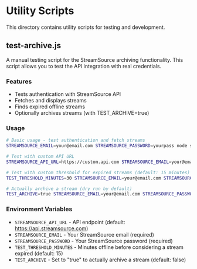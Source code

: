 # Utility Scripts

This directory contains utility scripts for testing and development.

## test-archive.js

A manual testing script for the StreamSource archiving functionality. This script allows you to test the API integration with real credentials.

### Features
- Tests authentication with StreamSource API
- Fetches and displays streams
- Finds expired offline streams
- Optionally archives streams (with TEST_ARCHIVE=true)

### Usage

```bash
# Basic usage - test authentication and fetch streams
STREAMSOURCE_EMAIL=your@email.com STREAMSOURCE_PASSWORD=yourpass node scripts/test-archive.js

# Test with custom API URL
STREAMSOURCE_API_URL=https://custom.api.com STREAMSOURCE_EMAIL=your@email.com STREAMSOURCE_PASSWORD=yourpass node scripts/test-archive.js

# Test with custom threshold for expired streams (default: 15 minutes)
TEST_THRESHOLD_MINUTES=30 STREAMSOURCE_EMAIL=your@email.com STREAMSOURCE_PASSWORD=yourpass node scripts/test-archive.js

# Actually archive a stream (dry run by default)
TEST_ARCHIVE=true STREAMSOURCE_EMAIL=your@email.com STREAMSOURCE_PASSWORD=yourpass node scripts/test-archive.js
```

### Environment Variables

- `STREAMSOURCE_API_URL` - API endpoint (default: https://api.streamsource.com)
- `STREAMSOURCE_EMAIL` - Your StreamSource email (required)
- `STREAMSOURCE_PASSWORD` - Your StreamSource password (required)
- `TEST_THRESHOLD_MINUTES` - Minutes offline before considering a stream expired (default: 15)
- `TEST_ARCHIVE` - Set to "true" to actually archive a stream (default: false)